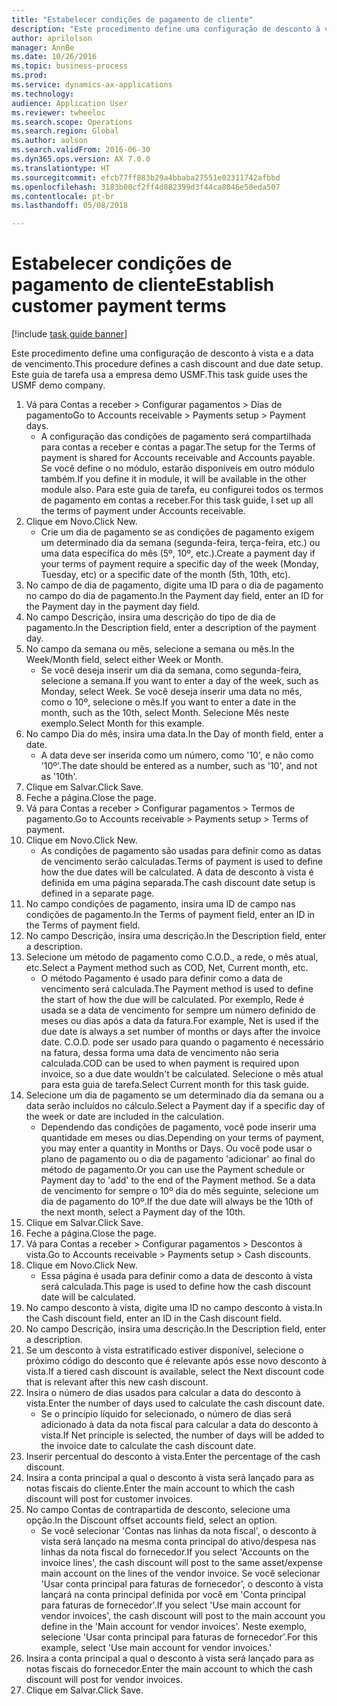 ```yaml
--- 
title: "Estabelecer condições de pagamento de cliente"
description: "Este procedimento define uma configuração de desconto à vista e a data de vencimento."
author: aprilolson
manager: AnnBe
ms.date: 10/26/2016
ms.topic: business-process
ms.prod: 
ms.service: dynamics-ax-applications
ms.technology: 
audience: Application User
ms.reviewer: twheeloc
ms.search.scope: Operations
ms.search.region: Global
ms.author: aolson
ms.search.validFrom: 2016-06-30
ms.dyn365.ops.version: AX 7.0.0
ms.translationtype: HT
ms.sourcegitcommit: efcb77ff883b29a4bbaba27551e02311742afbbd
ms.openlocfilehash: 3183b00cf2ff4d882399d3f44ca8046e50eda507
ms.contentlocale: pt-br
ms.lasthandoff: 05/08/2018

---
```

# <a name="establish-customer-payment-terms"></a><span data-ttu-id="f5881-103">Estabelecer condições de pagamento de cliente</span><span class="sxs-lookup"><span data-stu-id="f5881-103">Establish customer payment terms</span></span>

[!include [task guide banner](../../includes/task-guide-banner.md)]

<span data-ttu-id="f5881-104">Este procedimento define uma configuração de desconto à vista e a data de vencimento.</span><span class="sxs-lookup"><span data-stu-id="f5881-104">This procedure defines a cash discount and due date setup.</span></span> <span data-ttu-id="f5881-105">Este guia de tarefa usa a empresa demo USMF.</span><span class="sxs-lookup"><span data-stu-id="f5881-105">This task guide uses the USMF demo company.</span></span>

1. <span data-ttu-id="f5881-106">Vá para Contas a receber > Configurar pagamentos > Dias de pagamento</span><span class="sxs-lookup"><span data-stu-id="f5881-106">Go to Accounts receivable > Payments setup > Payment days.</span></span>
    * <span data-ttu-id="f5881-107">A configuração das condições de pagamento será compartilhada para contas a receber e contas a pagar.</span><span class="sxs-lookup"><span data-stu-id="f5881-107">The setup for the Terms of payment is shared for Accounts receivable and Accounts payable.</span></span> <span data-ttu-id="f5881-108">Se você define o no módulo, estarão disponíveis em outro módulo também.</span><span class="sxs-lookup"><span data-stu-id="f5881-108">If you define it in module, it will be available in the other module also.</span></span> <span data-ttu-id="f5881-109">Para este guia de tarefa, eu configurei todos os termos de pagamento em contas a receber.</span><span class="sxs-lookup"><span data-stu-id="f5881-109">For this task guide, I set up all the terms of payment under Accounts receivable.</span></span>  
2. <span data-ttu-id="f5881-110">Clique em Novo.</span><span class="sxs-lookup"><span data-stu-id="f5881-110">Click New.</span></span>
    * <span data-ttu-id="f5881-111">Crie um dia de pagamento se as condições de pagamento exigem um determinado dia da semana (segunda-feira, terça-feira, etc.) ou uma data específica do mês (5º, 10º, etc.).</span><span class="sxs-lookup"><span data-stu-id="f5881-111">Create a payment day if your terms of payment require a specific day of the week (Monday, Tuesday, etc) or a specific date of the month (5th, 10th, etc).</span></span>  
3. <span data-ttu-id="f5881-112">No campo de dia de pagamento, digite uma ID para o dia de pagamento no campo do dia de pagamento.</span><span class="sxs-lookup"><span data-stu-id="f5881-112">In the Payment day field, enter an ID for the Payment day in the payment day field.</span></span>
4. <span data-ttu-id="f5881-113">No campo Descrição, insira uma descrição do tipo de dia de pagamento.</span><span class="sxs-lookup"><span data-stu-id="f5881-113">In the Description field, enter a description of the payment day.</span></span>
5. <span data-ttu-id="f5881-114">No campo da semana ou mês, selecione a semana ou mês.</span><span class="sxs-lookup"><span data-stu-id="f5881-114">In the Week/Month field, select either Week or Month.</span></span>
    * <span data-ttu-id="f5881-115">Se você deseja inserir um dia da semana, como segunda-feira, selecione a semana.</span><span class="sxs-lookup"><span data-stu-id="f5881-115">If you want to enter a day of the week, such as Monday, select Week.</span></span> <span data-ttu-id="f5881-116">Se você deseja inserir uma data no mês, como o 10º, selecione o mês.</span><span class="sxs-lookup"><span data-stu-id="f5881-116">If you want to enter a date in the month, such as the 10th, select Month.</span></span> <span data-ttu-id="f5881-117">Selecione Mês neste exemplo.</span><span class="sxs-lookup"><span data-stu-id="f5881-117">Select Month for this example.</span></span>  
6. <span data-ttu-id="f5881-118">No campo Dia do mês, insira uma data.</span><span class="sxs-lookup"><span data-stu-id="f5881-118">In the Day of month field, enter a date.</span></span>
    * <span data-ttu-id="f5881-119">A data deve ser inserida como um número, como '10', e não como '10º'.</span><span class="sxs-lookup"><span data-stu-id="f5881-119">The date should be entered as a number, such as '10', and not as '10th'.</span></span>  
7. <span data-ttu-id="f5881-120">Clique em Salvar.</span><span class="sxs-lookup"><span data-stu-id="f5881-120">Click Save.</span></span>
8. <span data-ttu-id="f5881-121">Feche a página.</span><span class="sxs-lookup"><span data-stu-id="f5881-121">Close the page.</span></span>
9. <span data-ttu-id="f5881-122">Vá para Contas a receber > Configurar pagamentos > Termos de pagamento.</span><span class="sxs-lookup"><span data-stu-id="f5881-122">Go to Accounts receivable > Payments setup > Terms of payment.</span></span>
10. <span data-ttu-id="f5881-123">Clique em Novo.</span><span class="sxs-lookup"><span data-stu-id="f5881-123">Click New.</span></span>
    * <span data-ttu-id="f5881-124">As condições de pagamento são usadas para definir como as datas de vencimento serão calculadas.</span><span class="sxs-lookup"><span data-stu-id="f5881-124">Terms of payment is used to define how the due dates will be calculated.</span></span> <span data-ttu-id="f5881-125">A data de desconto à vista é definida em uma página separada.</span><span class="sxs-lookup"><span data-stu-id="f5881-125">The cash discount date setup is defined in a separate page.</span></span>  
11. <span data-ttu-id="f5881-126">No campo condições de pagamento, insira uma ID de campo nas condições de pagamento.</span><span class="sxs-lookup"><span data-stu-id="f5881-126">In the Terms of payment field, enter an ID in the Terms of payment field.</span></span>
12. <span data-ttu-id="f5881-127">No campo Descrição, insira uma descrição.</span><span class="sxs-lookup"><span data-stu-id="f5881-127">In the Description field, enter a description.</span></span>
13. <span data-ttu-id="f5881-128">Selecione um método de pagamento como C.O.D., a rede, o mês atual, etc.</span><span class="sxs-lookup"><span data-stu-id="f5881-128">Select a Payment method such as COD, Net, Current month, etc.</span></span>
    * <span data-ttu-id="f5881-129">O método Pagamento é usado para definir como a data de vencimento será calculada.</span><span class="sxs-lookup"><span data-stu-id="f5881-129">The Payment method is used to define the start of how the due will be calculated.</span></span>  <span data-ttu-id="f5881-130">Por exemplo, Rede é usada se a data de vencimento for sempre um número definido de meses ou dias após a data da fatura.</span><span class="sxs-lookup"><span data-stu-id="f5881-130">For example, Net is used if the due date is always a set number of months or days after the invoice date.</span></span> <span data-ttu-id="f5881-131">C.O.D. pode ser usado para quando o pagamento é necessário na fatura, dessa forma uma data de vencimento não seria calculada.</span><span class="sxs-lookup"><span data-stu-id="f5881-131">COD can be used to when payment is required upon invoice, so a due date wouldn't be calculated.</span></span> <span data-ttu-id="f5881-132">Selecione o mês atual para esta guia de tarefa.</span><span class="sxs-lookup"><span data-stu-id="f5881-132">Select Current month for this task guide.</span></span>  
14. <span data-ttu-id="f5881-133">Selecione um dia de pagamento se um determinado dia da semana ou a data serão incluídos no cálculo.</span><span class="sxs-lookup"><span data-stu-id="f5881-133">Select a Payment day if a specific day of the  week or date are included in the calculation.</span></span>
    * <span data-ttu-id="f5881-134">Dependendo das condições de pagamento, você pode inserir uma quantidade em meses ou dias.</span><span class="sxs-lookup"><span data-stu-id="f5881-134">Depending on your terms of payment, you may enter a quantity in Months or Days.</span></span> <span data-ttu-id="f5881-135">Ou você pode usar o plano de pagamento ou o dia de pagamento 'adicionar' ao final do método de pagamento.</span><span class="sxs-lookup"><span data-stu-id="f5881-135">Or you can use the Payment schedule or Payment day to 'add' to the end of the Payment method.</span></span> <span data-ttu-id="f5881-136">Se a data de vencimento for sempre o 10º dia do mês seguinte, selecione um dia de pagamento do 10º.</span><span class="sxs-lookup"><span data-stu-id="f5881-136">If the due date will always be the 10th of the next month, select a Payment day of the 10th.</span></span>  
15. <span data-ttu-id="f5881-137">Clique em Salvar.</span><span class="sxs-lookup"><span data-stu-id="f5881-137">Click Save.</span></span>
16. <span data-ttu-id="f5881-138">Feche a página.</span><span class="sxs-lookup"><span data-stu-id="f5881-138">Close the page.</span></span>
17. <span data-ttu-id="f5881-139">Vá para Contas a receber > Configurar pagamentos > Descontos à vista.</span><span class="sxs-lookup"><span data-stu-id="f5881-139">Go to Accounts receivable > Payments setup > Cash discounts.</span></span>
18. <span data-ttu-id="f5881-140">Clique em Novo.</span><span class="sxs-lookup"><span data-stu-id="f5881-140">Click New.</span></span>
    * <span data-ttu-id="f5881-141">Essa página é usada para definir como a data de desconto à vista será calculada.</span><span class="sxs-lookup"><span data-stu-id="f5881-141">This page is used to define how the cash discount date will be calculated.</span></span>  
19. <span data-ttu-id="f5881-142">No campo desconto à vista, digite uma ID no campo desconto à vista.</span><span class="sxs-lookup"><span data-stu-id="f5881-142">In the Cash discount field, enter an ID in the Cash discount field.</span></span>
20. <span data-ttu-id="f5881-143">No campo Descrição, insira uma descrição.</span><span class="sxs-lookup"><span data-stu-id="f5881-143">In the Description field, enter a description.</span></span>
21. <span data-ttu-id="f5881-144">Se um desconto à vista estratificado estiver disponível, selecione o próximo código do desconto que é relevante após esse novo desconto à vista.</span><span class="sxs-lookup"><span data-stu-id="f5881-144">If a tiered cash discount is available, select the Next discount code that is relevant after this new cash discount.</span></span>
22. <span data-ttu-id="f5881-145">Insira o número de dias usados para calcular a data do desconto à vista.</span><span class="sxs-lookup"><span data-stu-id="f5881-145">Enter the number of days used to calculate the cash discount date.</span></span>
    * <span data-ttu-id="f5881-146">Se o princípio líquido for selecionado, o número de dias será adicionado à data da nota fiscal para calcular a data do desconto à vista.</span><span class="sxs-lookup"><span data-stu-id="f5881-146">If Net principle is selected, the number of days will be added to the invoice date to calculate the cash discount date.</span></span>  
23. <span data-ttu-id="f5881-147">Inserir percentual do desconto à vista.</span><span class="sxs-lookup"><span data-stu-id="f5881-147">Enter the percentage of the cash discount.</span></span>
24. <span data-ttu-id="f5881-148">Insira a conta principal a qual o desconto à vista será lançado para as notas fiscais do cliente.</span><span class="sxs-lookup"><span data-stu-id="f5881-148">Enter the main account to which the cash discount will post for customer invoices.</span></span>
25. <span data-ttu-id="f5881-149">No campo Contas de contrapartida de desconto, selecione uma opção.</span><span class="sxs-lookup"><span data-stu-id="f5881-149">In the Discount offset accounts field, select an option.</span></span>
    * <span data-ttu-id="f5881-150">Se você selecionar 'Contas nas linhas da nota fiscal', o desconto à vista será lançado na mesma conta principal do ativo/despesa nas linhas da nota fiscal do fornecedor.</span><span class="sxs-lookup"><span data-stu-id="f5881-150">If you select 'Accounts on the invoice lines', the cash discount will post to the same asset/expense main account on the lines of the vendor invoice.</span></span> <span data-ttu-id="f5881-151">Se você selecionar 'Usar conta principal para faturas de fornecedor', o desconto à vista lançará na conta principal definida por você em 'Conta principal para faturas de fornecedor'.</span><span class="sxs-lookup"><span data-stu-id="f5881-151">If you select 'Use main account for vendor invoices', the cash discount will post to the main account you define in the 'Main account for vendor invoices'.</span></span> <span data-ttu-id="f5881-152">Neste exemplo, selecione 'Usar conta principal para faturas de fornecedor'.</span><span class="sxs-lookup"><span data-stu-id="f5881-152">For this example, select 'Use main account for vendor invoices.'</span></span>  
26. <span data-ttu-id="f5881-153">Insira a conta principal a qual o desconto à vista será lançado para as notas fiscais do fornecedor.</span><span class="sxs-lookup"><span data-stu-id="f5881-153">Enter the main account to which the cash discount will post for vendor invoices.</span></span>
27. <span data-ttu-id="f5881-154">Clique em Salvar.</span><span class="sxs-lookup"><span data-stu-id="f5881-154">Click Save.</span></span>


